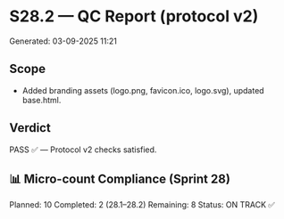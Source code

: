 # S28.2 — QC Report (protocol v2)
Generated: 03-09-2025 11:21

## Scope
- Added branding assets (logo.png, favicon.ico, logo.svg), updated base.html.

## Verdict
PASS ✅ — Protocol v2 checks satisfied.

## 📊 Micro-count Compliance (Sprint 28)
Planned: 10
Completed: 2 (28.1–28.2)
Remaining: 8
Status: ON TRACK ✅
